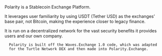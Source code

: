 Polarity is a Stablecoin Exchange Platform.

It leverages user familiarity by using USDT (Tether USD) as the exchanges’ base pair,
not Bitcoin, making the experience closer to legacy finance.

It is run on a decentralized network for the vast security benefits it provides users and our own company.

      Polarity is built off the Waves.Exchange 1.0 code, which was adapted 
      for the Turtle Network DEX and then made into Polarity.Exchange.

